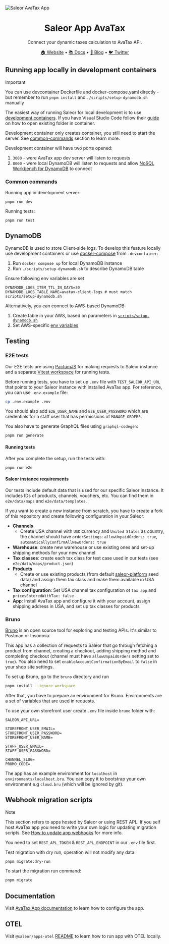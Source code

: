 ![Saleor AvaTax App](https://user-images.githubusercontent.com/249912/71523206-4e45f800-28c8-11ea-84ba-345a9bfc998a.png)

<div align="center">
  <h1>Saleor App AvaTax</h1>
</div>

<div align="center">
  <p>Connect your dynamic taxes calculation to AvaTax API.</p>
</div>

<div align="center">
  <a href="https://saleor.io/">🏠 Website</a>
  <span> • </span>
  <a href="https://docs.saleor.io/">📚 Docs</a>
  <span> • </span>
  <a href="https://saleor.io/blog/">📰 Blog</a>
  <span> • </span>
  <a href="https://twitter.com/getsaleor">🐦 Twitter</a>
</div>

## Running app locally in development containers

> [!IMPORTANT]
> You can use devcontainer Dockerfile and docker-compose.yaml directly - but remember to run `pnpm install` and `./scripts/setup-dynamodb.sh` manually

The easiest way of running Saleor for local development is to use [development containers](https://containers.dev/).
If you have Visual Studio Code follow their [guide](https://code.visualstudio.com/docs/devcontainers/containers#_quick-start-open-an-existing-folder-in-a-container) on how to open existing folder in container.

Development container only creates container, you still need to start the server. See [common-commands](#common-commands) section to learn more.

Development container will have two ports opened:

1. `3000` - were AvaTax app dev server will listen to requests
2. `8000` - were local DynamoDB will listen to requests and allow [NoSQL Workbench for DynamoDB](https://docs.aws.amazon.com/amazondynamodb/latest/developerguide/workbench.html) to connect

### Common commands

Running app in development server:

```shell
pnpm run dev
```

Running tests:

```shell
pnpm run test
```

## DynamoDB

DynamoDB is used to store Client-side logs. To develop this feature locally use development containers or use [docker-compose](../../.devcontainer/avatax/docker-compose.yml) from `.devcontainer`:

1. Run `docker compose up` for local DynamoDB instance
2. Run `./scripts/setup-dynamodb.sh` to describe DynamoDB table

Ensure following env variables are set

```dotenv
DYNAMODB_LOGS_ITEM_TTL_IN_DAYS=30
DYNAMODB_LOGS_TABLE_NAME=avatax-client-logs # must match scripts/setup-dynamodb.sh
```

Alternatively, you can connect to AWS-based DynamoDB:

1. Create table in your AWS, based on parameters in [`scripts/setup-dynamodb.sh`](./scripts/setup-dynamodb.sh)
2. Set AWS-specific [env variables](https://docs.aws.amazon.com/sdk-for-javascript/v2/developer-guide/loading-node-credentials-environment.html)

## Testing

### E2E tests

Our E2E tests are using [PactumJS](https://pactumjs.github.io/) for making requests to Saleor instance and a separate [Vitest workspace](https://vitest.dev/guide/workspace.html) for running tests.

Before running tests, you have to set up `.env` file with `TEST_SALEOR_API_URL` that points to your Saleor instance with installed AvaTax app. For reference, you can use `.env.example` file:

```bash
cp .env.example .env
```

You should also add `E2E_USER_NAME` and `E2E_USER_PASSWORD` which are credentials for a staff user that has permissions of `MANAGE_ORDERS`.

You also have to generate GraphQL files using `graphql-codegen`:

```bash
pnpm run generate
```

#### Running tests

After you complete the setup, run the tests with:

```bash
pnpm run e2e
```

#### Saleor instance requirements

Our tests include default data that is used for our specific Saleor instance. It includes IDs of products, channels, vouchers, etc. You can find them in `e2e/data/maps` and `e2e/data/templates`.

If you want to create a new instance from scratch, you have to create a fork of this repository and create following configuration in your Saleor:

- **Channels**
  - Create USA channel with `USD` currency and `United States` as country, the channel should have `orderSettings`: `allowUnpaidOrders: true`, `automaticallyConfirmAllNewOrders: true`
- **Warehouse**: create new warehouse or use existing ones and set-up shipping methods for your new channel
- **Tax classes**: create each tax class for test case used in our tests (see `e2e/data/maps/product.json`)
- **Products**
  - Create or use existing products (from default [saleor-platform](https://github.com/saleor/saleor-platform) seed data) and assign them tax class and make them available in USA channel
- **Tax configuration**: Set USA channel tax configuration ot `tax app` and `pricesEnteredWithTax: false`
- **App**: Install AvaTax app and configure it with your account, assign shipping address in USA, and set up tax classes for products

### Bruno

[Bruno](https://docs.usebruno.com/) is an open source tool for exploring and testing APIs. It's similar to Postman or Insomnia.

This app has a collection of requests to Saleor that go through fetching a product from channel, creating a checkout, adding shipping method and completing checkout (channel must have `allowUnpaidOrders` setting set to `true`). You also need to set `enableAccountConfirmationByEmail` to `false` in your shop site settings.

To set up Bruno, go to the `bruno` directory and run

```bash
pnpm install --ignore-workspace
```

After that, you have to prepare an environment for Bruno. Environments are a set of variables that are used in requests.

To use your own storefront user create `.env` file inside `bruno` folder with:

```
SALEOR_API_URL=

STOREFRONT_USER_EMAIL=
STOREFRONT_USER_PASSWORD=
STOREFRONT_USER_NAME=

STAFF_USER_EMAIL=
STAFF_USER_PASSWORD=

CHANNEL_SLUG=
PROMO_CODE=
```

The app has an example environment for `localhost` in `environments/localhost.bru`. You can copy it to bootstrap your own environment e.g `cloud.bru` (which will be ignored by git).

## Webhook migration scripts

> [!NOTE]
> This section refers to apps hosted by Saleor or using REST APL. If you self host AvaTax app you need to write your own logic for updating migration scripts.
> See [How to update app webhooks](https://docs.saleor.io/developer/extending/apps/updating-app-webhooks) for more info.

You need to set `REST_APL_TOKEN` & `REST_APL_ENDPOINT` in our `.env` file first.

Test migration with dry run, operation will not modify any data:

```bash
pnpm migrate:dry-run
```

To start the migration run command:

```bash
pnpm migrate
```

## Documentation

Visit [AvaTax App documentation](https://docs.saleor.io/developer/app-store/apps/avatax/overview) to learn how to configure the app.

## OTEL

Visit `@saleor/apps-otel` [README](../../packages/otel/README.md) to learn how to run app with OTEL locally.
